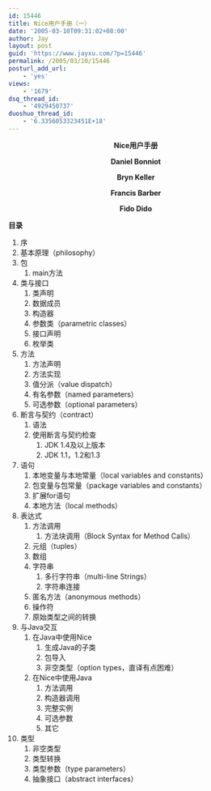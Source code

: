 ```yaml
---
id: 15446
title: Nice用户手册（一）
date: '2005-03-10T09:31:02+08:00'
author: Jay
layout: post
guid: 'https://www.jayxu.com/?p=15446'
permalink: /2005/03/10/15446
posturl_add_url:
    - 'yes'
views:
    - '1679'
dsq_thread_id:
    - '4929450737'
duoshuo_thread_id:
    - '6.3356053323451E+18'
---
```


<p style="text-align: center;"><strong>Nice用户手册</strong></p>
<p style="text-align: center;"><strong>Daniel Bonniot</strong></p>
<p style="text-align: center;"><strong>Bryn Keller</strong></p>
<p style="text-align: center;"><strong>Francis Barber</strong></p>
<p style="text-align: center;"><strong>Fido Dido</strong></p>
<strong>目录</strong>
<ol>
 	<li>序</li>
 	<li>基本原理（philosophy）</li>
 	<li>包
<ol>
 	<li>main方法</li>
</ol>
</li>
 	<li>类与接口
<ol>
 	<li>类声明</li>
 	<li>数据成员</li>
 	<li>构造器</li>
 	<li>参数类（parametric classes）</li>
 	<li>接口声明</li>
 	<li>枚举类</li>
</ol>
</li>
 	<li>方法
<ol>
 	<li>方法声明</li>
 	<li>方法实现</li>
 	<li>值分派（value dispatch）</li>
 	<li>有名参数（named parameters）</li>
 	<li>可选参数（optional parameters）</li>
</ol>
</li>
 	<li>断言与契约（contract）
<ol>
 	<li>语法</li>
 	<li>使用断言与契约检查
<ol>
 	<li>JDK 1.4及以上版本</li>
 	<li>JDK 1.1，1.2和1.3</li>
</ol>
</li>
</ol>
</li>
 	<li>语句
<ol>
 	<li>本地变量与本地常量（local variables and constants）</li>
 	<li>包变量与包常量（package variables and constants）</li>
 	<li>扩展for语句</li>
 	<li>本地方法（local methods）</li>
</ol>
</li>
 	<li>表达式
<ol>
 	<li>方法调用
<ol>
 	<li>方法块调用（Block Syntax for Method Calls）</li>
</ol>
</li>
 	<li>元组（tuples）</li>
 	<li>数组</li>
 	<li>字符串
<ol>
 	<li>多行字符串（multi-line Strings）</li>
 	<li>字符串连接</li>
</ol>
</li>
 	<li>匿名方法（anonymous methods）</li>
 	<li>操作符</li>
 	<li>原始类型之间的转换</li>
</ol>
</li>
 	<li>与Java交互
<ol>
 	<li>在Java中使用Nice
<ol>
 	<li>生成Java的子类</li>
 	<li>包导入</li>
 	<li>非空类型（option types，直译有点困难）</li>
</ol>
</li>
 	<li>在Nice中使用Java
<ol>
 	<li>方法调用</li>
 	<li>构造器调用</li>
 	<li>完整实例</li>
 	<li>可选参数</li>
 	<li>其它</li>
</ol>
</li>
</ol>
</li>
 	<li>类型
<ol>
 	<li>非空类型</li>
 	<li>类型转换</li>
 	<li>类型参数（type parameters）</li>
 	<li>抽象接口（abstract interfaces）</li>
</ol>
</li>
</ol>